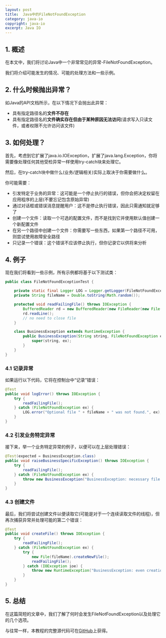 ```yaml
---
layout: post
title:  Java中的FileNotFoundException
category: java-io
copyright: java-io
excerpt: Java IO
---
```


## 1. 概述

在本文中，我们将讨论Java中一个非常常见的异常-FileNotFoundException。

我们将介绍可能发生的情况、可能的处理方法和一些示例。

## 2. 什么时候抛出异常？

如Java的API文档所示，在以下情况下会抛出此异常：

-   具有指定路径名的**文件不存在**
-   具有指定路径名的**文件确实存在但由于某种原因无法访问**(请求写入只读文件，或者权限不允许访问该文件)

## 3. 如何处理？

首先，考虑到它扩展了java.io.IOException，扩展了java.lang.Exception，你将需要像处理任何其他受检异常一样使用try-catch块来处理它。

然后，在try-catch块中做什么(业务/逻辑相关)实际上取决于你需要做什么。

你可能需要：

-   引发特定于业务的异常：这可能是一个停止执行的错误，但你会把决定权留在应用程序的上层(不要忘记包含原始异常)
-   通过对话框或错误消息提醒用户：这不是停止执行错误，因此只需通知就足够了
-   创建一个文件：读取一个可选的配置文件，而不是找到它并使用默认值创建一个新配置文件
-   在另一个路径中创建一个文件：你需要写一些东西，如果第一个路径不可用，则尝试使用故障安全路径
-   只记录一个错误：这个错误不应该停止执行，但你记录它以供将来分析

## 4. 例子

现在我们将看到一些示例，所有示例都将基于以下测试类：

```java
public class FileNotFoundExceptionTest {

    private static final Logger LOG = Logger.getLogger(FileNotFoundExceptionTest.class);
    private String fileName = Double.toString(Math.random());

    protected void readFailingFile() throws IOException {
        BufferedReader rd = new BufferedReader(new FileReader(new File(fileName)));
        rd.readLine();
        // no need to close file
    }

    class BusinessException extends RuntimeException {
        public BusinessException(String string, FileNotFoundException ex) {
            super(string, ex);
        }
    }
}
```

### 4.1 记录异常

如果运行以下代码，它将在控制台中“记录”错误：

```java
@Test
public void logError() throws IOException {
    try {
        readFailingFile();
    } catch (FileNotFoundException ex) {
        LOG.error("Optional file " + fileName + " was not found.", ex);
    }
}
```

### 4.2 引发业务特定异常

接下来，举一个业务特定异常的例子，以便可以在上层处理错误：

```java
@Test(expected = BusinessException.class)
public void raiseBusinessSpecificException() throws IOException {
    try {
        readFailingFile();
    } catch (FileNotFoundException ex) {
        throw new BusinessException("BusinessException: necessary file was not present.", ex);
    }
}
```

### 4.3 创建文件

最后，我们将尝试创建文件以便读取它(可能是对于一个连续读取文件的线程)，但再次捕获异常并处理可能的第二个错误：

```java
@Test
public void createFile() throws IOException {
    try {
        readFailingFile();
    } catch (FileNotFoundException ex) {
        try {
            new File(fileName).createNewFile();
            readFailingFile();            
        } catch (IOException ioe) {
            throw new RuntimeException("BusinessException: even creation is not possible.", ioe);
        }
    }
}
```

## 5. 总结

在这篇简短的文章中，我们了解了何时会发生FileNotFoundException以及处理它的几个选项。

与往常一样，本教程的完整源代码可在[GitHub](https://github.com/tuyucheng7/taketoday-tutorial4j/tree/master/java-core-modules/java-io-2)上获得。
